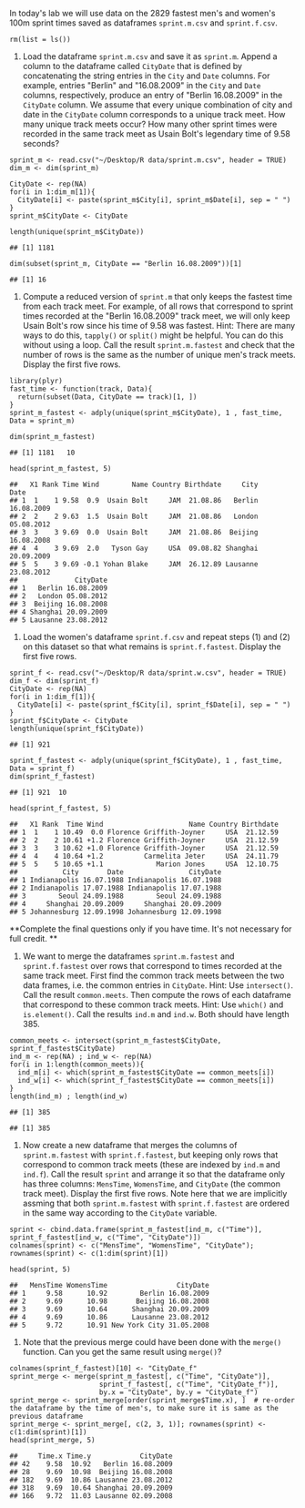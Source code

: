 In today's lab we will use data on the 2829 fastest men's and women's
100m sprint times saved as dataframes `sprint.m.csv` and `sprint.f.csv`.

    rm(list = ls())

1.  Load the dataframe `sprint.m.csv` and save it as `sprint.m`. Append
    a column to the dataframe called `CityDate` that is defined by
    concatenating the string entries in the `City` and `Date` columns.
    For example, entries "Berlin" and "16.08.2009" in the `City` and
    `Date` columns, respectively, produce an entry of "Berlin
    16.08.2009" in the `CityDate` column. We assume that every unique
    combination of city and date in the `CityDate` column corresponds to
    a unique track meet. How many unique track meets occur? How many
    other sprint times were recorded in the same track meet as Usain
    Bolt's legendary time of 9.58 seconds?

<!-- -->

    sprint_m <- read.csv("~/Desktop/R data/sprint.m.csv", header = TRUE)
    dim_m <- dim(sprint_m)

    CityDate <- rep(NA)
    for(i in 1:dim_m[1]){
      CityDate[i] <- paste(sprint_m$City[i], sprint_m$Date[i], sep = " ")
    }
    sprint_m$CityDate <- CityDate

    length(unique(sprint_m$CityDate))

    ## [1] 1181

    dim(subset(sprint_m, CityDate == "Berlin 16.08.2009"))[1]

    ## [1] 16

1.  Compute a reduced version of `sprint.m` that only keeps the fastest
    time from each track meet. For example, of all rows that correspond
    to sprint times recorded at the "Berlin 16.08.2009" track meet, we
    will only keep Usain Bolt's row since his time of 9.58 was fastest.
    Hint: There are many ways to do this, `tapply()` or `split()` might
    be helpful. You can do this without using a loop. Call the result
    `sprint.m.fastest` and check that the number of rows is the same as
    the number of unique men's track meets. Display the first five rows.

<!-- -->

    library(plyr)
    fast_time <- function(track, Data){
      return(subset(Data, CityDate == track)[1, ])
    }
    sprint_m_fastest <- adply(unique(sprint_m$CityDate), 1 , fast_time, Data = sprint_m)

    dim(sprint_m_fastest)

    ## [1] 1181   10

    head(sprint_m_fastest, 5)

    ##   X1 Rank Time Wind        Name Country Birthdate     City       Date
    ## 1  1    1 9.58  0.9  Usain Bolt     JAM  21.08.86   Berlin 16.08.2009
    ## 2  2    2 9.63  1.5  Usain Bolt     JAM  21.08.86   London 05.08.2012
    ## 3  3    3 9.69  0.0  Usain Bolt     JAM  21.08.86  Beijing 16.08.2008
    ## 4  4    3 9.69  2.0   Tyson Gay     USA  09.08.82 Shanghai 20.09.2009
    ## 5  5    3 9.69 -0.1 Yohan Blake     JAM  26.12.89 Lausanne 23.08.2012
    ##              CityDate
    ## 1   Berlin 16.08.2009
    ## 2   London 05.08.2012
    ## 3  Beijing 16.08.2008
    ## 4 Shanghai 20.09.2009
    ## 5 Lausanne 23.08.2012

1.  Load the women's dataframe `sprint.f.csv` and repeat steps (1)
    and (2) on this dataset so that what remains is `sprint.f.fastest`.
    Display the first five rows.

<!-- -->

    sprint_f <- read.csv("~/Desktop/R data/sprint.w.csv", header = TRUE)
    dim_f <- dim(sprint_f)
    CityDate <- rep(NA)
    for(i in 1:dim_f[1]){
      CityDate[i] <- paste(sprint_f$City[i], sprint_f$Date[i], sep = " ")
    }
    sprint_f$CityDate <- CityDate
    length(unique(sprint_f$CityDate))

    ## [1] 921

    sprint_f_fastest <- adply(unique(sprint_f$CityDate), 1 , fast_time, Data = sprint_f)
    dim(sprint_f_fastest)

    ## [1] 921  10

    head(sprint_f_fastest, 5)

    ##   X1 Rank  Time Wind                     Name Country Birthdate
    ## 1  1    1 10.49  0.0 Florence Griffith-Joyner     USA  21.12.59
    ## 2  2    2 10.61 +1.2 Florence Griffith-Joyner     USA  21.12.59
    ## 3  3    3 10.62 +1.0 Florence Griffith-Joyner     USA  21.12.59
    ## 4  4    4 10.64 +1.2          Carmelita Jeter     USA  24.11.79
    ## 5  5    5 10.65 +1.1             Marion Jones     USA  12.10.75
    ##           City       Date                CityDate
    ## 1 Indianapolis 16.07.1988 Indianapolis 16.07.1988
    ## 2 Indianapolis 17.07.1988 Indianapolis 17.07.1988
    ## 3        Seoul 24.09.1988        Seoul 24.09.1988
    ## 4     Shanghai 20.09.2009     Shanghai 20.09.2009
    ## 5 Johannesburg 12.09.1998 Johannesburg 12.09.1998

**Complete the final questions only if you have time. It's not necessary
for full credit. **

1.  We want to merge the dataframes `sprint.m.fastest` and
    `sprint.f.fastest` over rows that correspond to times recorded at
    the same track meet. First find the common track meets between the
    two data frames, i.e. the common entries in `CityDate`. Hint: Use
    `intersect()`. Call the result `common.meets`. Then compute the rows
    of each dataframe that correspond to these common track meets. Hint:
    Use `which()` and `is.element()`. Call the results `ind.m` and
    `ind.w`. Both should have length 385.

<!-- -->

    common_meets <- intersect(sprint_m_fastest$CityDate, sprint_f_fastest$CityDate)
    ind_m <- rep(NA) ; ind_w <- rep(NA)
    for(i in 1:length(common_meets)){
      ind_m[i] <- which(sprint_m_fastest$CityDate == common_meets[i])
      ind_w[i] <- which(sprint_f_fastest$CityDate == common_meets[i])
    }
    length(ind_m) ; length(ind_w)

    ## [1] 385

    ## [1] 385

1.  Now create a new dataframe that merges the columns of
    `sprint.m.fastest` with `sprint.f.fastest`, but keeping only rows
    that correspond to common track meets (these are indexed by `ind.m`
    and `ind.f`). Call the result `sprint` and arrange it so that the
    dataframe only has three columns: `MensTime`, `WomensTime`, and
    `CityDate` (the common track meet). Display the first five rows.
    Note here that we are implicitly assming that both
    `sprint.m.fastest` with `sprint.f.fastest` are ordered in the same
    way according to the `CityDate` variable.

<!-- -->

    sprint <- cbind.data.frame(sprint_m_fastest[ind_m, c("Time")], sprint_f_fastest[ind_w, c("Time", "CityDate")])
    colnames(sprint) <- c("MensTime", "WomensTime", "CityDate"); rownames(sprint) <- c(1:dim(sprint)[1]) 

    head(sprint, 5)

    ##   MensTime WomensTime                 CityDate
    ## 1     9.58      10.92        Berlin 16.08.2009
    ## 2     9.69      10.98       Beijing 16.08.2008
    ## 3     9.69      10.64      Shanghai 20.09.2009
    ## 4     9.69      10.86      Lausanne 23.08.2012
    ## 5     9.72      10.91 New York City 31.05.2008

1.  Note that the previous merge could have been done with the
    `merge()` function. Can you get the same result using `merge()`?

<!-- -->

    colnames(sprint_f_fastest)[10] <- "CityDate_f"
    sprint_merge <- merge(sprint_m_fastest[, c("Time", "CityDate")], 
                          sprint_f_fastest[, c("Time", "CityDate_f")], 
                          by.x = "CityDate", by.y = "CityDate_f")
    sprint_merge <- sprint_merge[order(sprint_merge$Time.x), ]  # re-order the dataframe by the time of men's, to make sure it is same as the previous dataframe
    sprint_merge <- sprint_merge[, c(2, 3, 1)]; rownames(sprint) <- c(1:dim(sprint)[1]) 
    head(sprint_merge, 5)

    ##     Time.x Time.y            CityDate
    ## 42    9.58  10.92   Berlin 16.08.2009
    ## 28    9.69  10.98  Beijing 16.08.2008
    ## 182   9.69  10.86 Lausanne 23.08.2012
    ## 318   9.69  10.64 Shanghai 20.09.2009
    ## 166   9.72  11.03 Lausanne 02.09.2008
